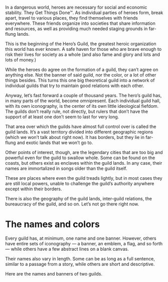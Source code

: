 In a dangerous world, heroes are necessary for social and economic stability. They Get Things Done™. As individual parties of heroes form, break apart, travel to various places, they find themselves with friends everywhere. These friends organize into societies that share information and resources, as well as providing much needed staging grounds in far-flung lands.

This is the beginning of the Hero’s Guild, the greatest heroic organization this world has ever known. A safe haven for those who are brave enough to risk their lives for society as a whole (and also fame and glory and lots and lots of money.)

While the heroes do agree on the formation of a guild, they can’t agree on anything else. Not the banner of said guild, nor the color, or a lot of other things besides. This turns this one big theoretical guild into a network of individual guilds that try to maintain good relations with each other.

Anyway, let’s fast forward a couple of thousand years. The hero’s guild has, in many parts of the world, become omnipresent. Each individual guild hall, with its own iconography, is the center of its own little ideological fiefdom. The guilds don’t really rule, not directly, but rulers that don’t have the support of at least one don’t seem to last for very long.

That area over which the guilds have almost full control over is called the guild lands. It’s a vast territory divided into different geographic regions (which we won’t talk about right now). It has borders, but they lie in far-flung and exotic lands that we won’t go to.

Other points of interest, though, are the legendary cities that are too big and powerful even for the guild to swallow whole. Some can be found on the coasts, but others exist as enclaves within the guild lands. In any case, their names are immortalized in songs older than the guild itself.

These are places where even the guild treads lightly, but in most cases they are still local powers, unable to challenge the guild’s authority anywhere except within their borders. 

There is also the geography of the guild lands, inter-guild relations, the bureaucracy of the guild, and so on. Let’s not go there right now.

# The names and colors
Every guild has, at minimum, one name and one banner. However, others have entire sets of iconography — a banner, an emblem, a flag, and so forth — while others have a few abstract lines on a blank canvas.

Their names also vary in length. Some can be as long as a full sentence, similar to a passage from a story, while others are short and descriptive. 

Here are the names and banners of two guilds.

